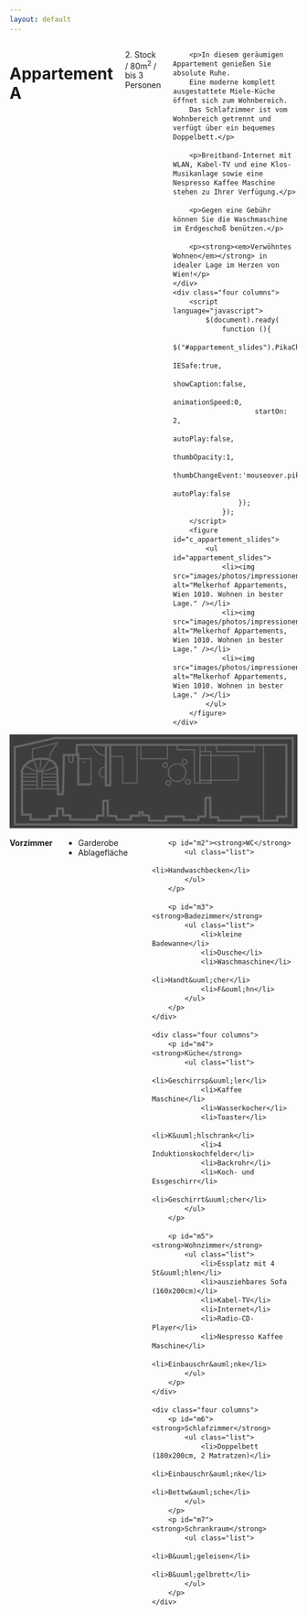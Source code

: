 ```yaml
---
layout: default
---
```


<div class="row">
	<div class="seven columns">
		<h1>Appartement A</h1>
		<p class="dark">2. Stock / 80m<sup>2</sup> / bis 3 Personen</p>

		<p>In diesem geräumigen Appartement genießen Sie absolute Ruhe.
		Eine moderne komplett ausgestattete Miele-Küche öffnet sich zum Wohnbereich.
		Das Schlafzimmer ist vom Wohnbereich getrennt und verfügt über ein bequemes Doppelbett.</p>

		<p>Breitband-Internet mit WLAN, Kabel-TV und eine Klos-Musikanlage sowie eine Nespresso Kaffee Maschine stehen zu Ihrer Verfügung.</p>

		<p>Gegen eine Gebühr können Sie die Waschmaschine im Erdgeschoß benützen.</p>

		<p><strong><em>Verwöhntes Wohnen</em></strong> in idealer Lage im Herzen von Wien!</p>
	</div>
	<div class="four columns">
		<script language="javascript">
			$(document).ready(
				function (){
					$("#appartement_slides").PikaChoose({
						IESafe:true,
						showCaption:false,
						animationSpeed:0,
						startOn: 2,
						autoPlay:false,
						thumbOpacity:1,
						thumbChangeEvent:'mouseover.pikachoose',
						autoPlay:false
					});
				});
		</script>
		<figure id="c_appartement_slides">
			<ul id="appartement_slides">
				<li><img src="images/photos/impressionen/A/1.jpg" alt="Melkerhof Appartements, Wien 1010. Wohnen in bester Lage." /></li>
				<li><img src="images/photos/impressionen/A/2.jpg" alt="Melkerhof Appartements, Wien 1010. Wohnen in bester Lage." /></li>
				<li><img src="images/photos/impressionen/A/3.jpg" alt="Melkerhof Appartements, Wien 1010. Wohnen in bester Lage." /></li>
			</ul>
		</figure>
	</div>
</div>



<img src="images/A.png" id="plan" alt="Melkerhof Appartement A, Plan." />


<div class="row">
	<div class="three columns">
		<p id="m1"><strong>Vorzimmer</strong>
			<ul class="list">
				<li>Garderobe</li>
				<li>Ablagefl&auml;che</li>
			</ul>
		</p>

		<p id="m2"><strong>WC</strong>
			<ul class="list">
				<li>Handwaschbecken</li>
			</ul>
		</p>

		<p id="m3"><strong>Badezimmer</strong>
			<ul class="list">
				<li>kleine Badewanne</li>
				<li>Dusche</li>
				<li>Waschmaschine</li>
				<li>Handt&uuml;cher</li>
				<li>F&ouml;hn</li>
			</ul>
		</p>
	</div>

	<div class="four columns">
		<p id="m4"><strong>Küche</strong>
			<ul class="list">
				<li>Geschirrsp&uuml;ler</li>
				<li>Kaffee Maschine</li>
				<li>Wasserkocher</li>
				<li>Toaster</li>
				<li>K&uuml;hlschrank</li>
				<li>4 Induktionskochfelder</li>
				<li>Backrohr</li>
				<li>Koch- und Essgeschirr</li>
				<li>Geschirrt&uuml;cher</li>
			</ul>
		</p>

		<p id="m5"><strong>Wohnzimmer</strong>
			<ul class="list">
				<li>Essplatz mit 4 St&uuml;hlen</li>
				<li>ausziehbares Sofa (160x200cm)</li>
				<li>Kabel-TV</li>
				<li>Internet</li>
				<li>Radio-CD-Player</li>
				<li>Nespresso Kaffee Maschine</li>
				<li>Einbauschr&auml;nke</li>
			</ul>
		</p>
	</div>

	<div class="four columns">
		<p id="m6"><strong>Schlafzimmer</strong>
			<ul class="list">
				<li>Doppelbett (180x200cm, 2 Matratzen)</li>
				<li>Einbauschr&auml;nke</li>
				<li>Bettw&auml;sche</li>
			</ul>
		</p>
		<p id="m7"><strong>Schrankraum</strong>
			<ul class="list">
				<li>B&uuml;geleisen</li>
				<li>B&uuml;gelbrett</li>
			</ul>
		</p>
	</div>
</div>

